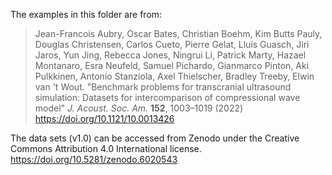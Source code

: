 The examples in this folder are from:

> Jean-Francois Aubry, Oscar Bates, Christian Boehm, Kim Butts Pauly, Douglas Christensen, Carlos Cueto, Pierre Gelat, Lluis Guasch, Jiri Jaros, Yun Jing, Rebecca Jones, Ningrui Li, 
Patrick Marty, Hazael Montanaro, Esra Neufeld, Samuel Pichardo, Gianmarco Pinton, Aki Pulkkinen, Antonio Stanziola, Axel Thielscher, Bradley Treeby, 
Elwin van 't Wout. "Benchmark problems for transcranial ultrasound simulation: Datasets for intercomparison of compressional wave model" _J. Acoust. Soc. Am._ **152**, 1003–1019 (2022)
https://doi.org/10.1121/10.0013426

The data sets (v1.0) can be accessed from Zenodo under the Creative Commons Attribution 4.0 International license. 
https://doi.org/10.5281/zenodo.6020543


